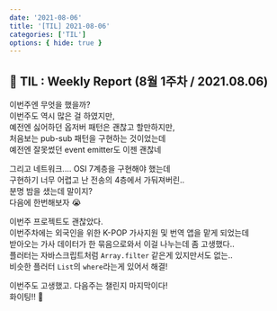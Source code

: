 ```yaml
---
date: '2021-08-06'
title: '[TIL] 2021-08-06'
categories: ['TIL']
options: { hide: true }
---
```


## 🚀 TIL : Weekly Report (8월 1주차 / 2021.08.06)

이번주엔 무엇을 했을까?  
이번주도 역시 많은 걸 하였지만,  
예전엔 싫어하던 옵저버 패턴은 괜찮고 할만하지만,  
처음보는 pub-sub 패턴을 구현하는 것이었는데  
예전엔 잘못썼던 event emitter도 이젠 괜찮네

그리고 네트워크.... OSI 7계층을 구현해야 했는데  
구현하기 너무 어렵고 난 전송의 4층에서 가둬져버린..  
분명 밤을 샜는데 말이지?  
다음에 한번해보자 😭

이번주 프로젝트도 괜찮았다.  
이번주차에는 외국인을 위한 K-POP 가사지원 및 번역 앱을 맡게 되었는데  
받아오는 가사 데이터가 한 묶음으로와서 이걸 나누는데 좀 고생했다..  
플러터는 자바스크립트처럼 `Array.filter` 같은게 있지만서도 없는..  
비슷한 플러터 `List`의 `where`라는게 있어서 해결!

이번주도 고생했고. 다음주는 챌린지 마지막이다!  
화이팅!! 🎉
